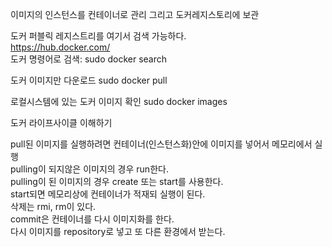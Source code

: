 이미지의 인스턴스를 컨테이너로 관리 그리고 도커레지스토리에 보관    
    
도커 퍼블릭 레지스트리를 여기서 검색 가능하다.    
https://hub.docker.com/    
도커 명령어로 검색: sudo docker search    
    
도커 이미지만 다운로드 sudo docker pull    
    
로컬시스템에 있는 도커 이미지 확인 sudo docker images    
    
    
도커 라이프사이클 이해하기    
    
pull된 이미지를 실행하려면 컨테이너(인스턴스화)안에 이미지를 넣어서 메모리에서 실행     
pulling이 되지않은 이미지의 경우 run한다.    
pulling이 된 이미지의 경우 create 또는 start를 사용한다.    
start되면 메모리상에 컨테이너가 적재되 실행이 된다.    
삭제는 rmi, rm이 있다.        
commit은 컨테이너를 다시 이미지화를 한다.    
다시 이미지를 repository로 넣고 또 다른 환경에서 받는다.    
